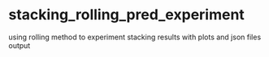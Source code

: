 # stacking_rolling_pred_experiment
using rolling method to experiment stacking results with plots and json files output
